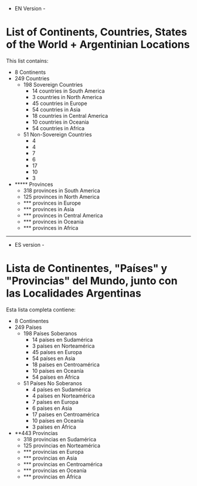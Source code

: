 - EN Version -
# List of Continents, Countries, States of the World + Argentinian Locations
This list contains:
- 8 Continents
- 249 Countries
  - 198 Sovereign Countries
    - 14 countries in South America
    - 3 countries in North America
    - 45 countries in Europe
    - 54 countries in Asia
    - 18 countries in Central America
    - 10 countries in Oceania
    - 54 countries in Africa
  - 51 Non-Sovereign Countries
    - 4
    - 4
    - 7
    - 6
    - 17
    - 10
    - 3
- ***** Provinces
    - 318 provinces in South America
    - 125 provinces in North America
    - *** provinces in Europe
    - *** provinces in Asia
    - *** provinces in Central America
    - *** provinces in Oceania
    - *** provinces in Africa
--- 
- ES version -
# Lista de Continentes, "Países" y "Provincias" del Mundo, junto con las Localidades Argentinas
Esta lista completa contiene:
- 8 Continentes
- 249 Países
  - 198 Países Soberanos
    - 14 países en Sudamérica
    - 3 países en Norteamérica
    - 45 países en Europa
    - 54 países en Asia
    - 18 países en Centroamérica
    - 10 países en Oceanía
    - 54 países en África
  - 51 Países No Soberanos
    - 4 países en Sudamérica
    - 4 países en Norteamérica
    - 7 países en Europa
    - 6 países en Asia
    - 17 países en Centroamérica
    - 10 países en Oceanía
    - 3 países en África
- **443 Provincias
  - 318 provincias en Sudamérica
  - 125 provincias en Norteamérica
  - *** provincias en Europa
  - *** provincias en Asia
  - *** provincias en Centroamérica
  - *** provincias en Oceanía
  - *** provincias en África
